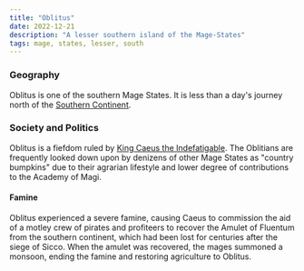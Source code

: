```yaml
---
title: "Oblitus"
date: 2022-12-21
description: "A lesser southern island of the Mage-States"
tags: mage, states, lesser, south
---
```


### Geography

Oblitus is one of the southern Mage States. It is less than a day's journey
north of the [Southern Continent](../southern-continent/).

### Society and Politics

Oblitus is a fiefdom ruled by [King Caeus the Indefatigable](../caeus/).
The Oblitians are frequently looked down upon by
denizens of other Mage States as "country bumpkins" due to their agrarian
lifestyle and lower degree of contributions to the Academy of Magi.

#### Famine

Oblitus experienced a severe famine, causing Caeus to commission the aid of a
motley crew of pirates and profiteers to recover the Amulet of Fluentum from the
southern continent, which had been lost for centuries after the siege of Sicco.
When the amulet was recovered, the mages summoned a monsoon, ending the famine
and restoring agriculture to Oblitus. 
